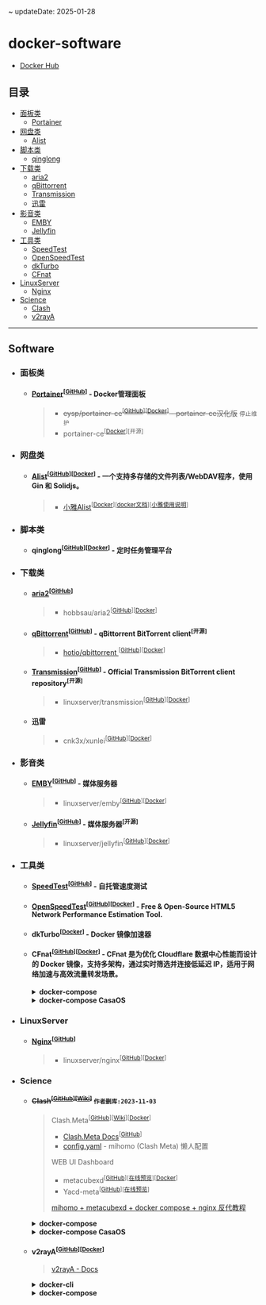 ~ updateDate: 2025-01-28

# docker-software
 - [Docker Hub](https://hub.docker.com/)

## 目录

* [面板类](#面板类)
	* [Portainer](#portainer)
* [网盘类](#网盘类)
	* [Alist](#alist)
* [脚本类](#脚本类)
	* [qinglong](#qinglong)
* [下载类](#下载类)
	* [aria2](#aria2)
	* [qBittorrent](#qbittorrent)
	* [Transmission](#transmission)
	* [迅雷](#迅雷)
* [影音类](#影音类)
	* [EMBY](#emby)
	* [Jellyfin](#jellyfin)
* [工具类](#工具类)
	* [SpeedTest](#speedtest)
	* [OpenSpeedTest](#openspeedtest)
	* [dkTurbo](#dkturbo)
	* [CFnat](#cfnat)
* [LinuxServer](#linuxserver)
    * [Nginx](#nginx)
* [Science](#science)
    * [Clash](#clash)
    * [v2rayA](#v2raya)

  
---

## Software

- ### 面板类

    - #### [Portainer](https://www.portainer.io/)<a id="portainer"></a><sup>[[GitHub](https://github.com/portainer/portainer)]</sup> - Docker管理面板

        > - <s>eysp/portainer-ce<sup>[[GitHub](https://github.com/eysp/portainer-ce)]</sup><sup>[[Docker](https://hub.docker.com/r/6053537/portainer-ce)]</sup> - portainer-ce汉化版</s> `停止维护`
        > - portainer-ce<sup>[[Docker](https://hub.docker.com/r/portainer/portainer-ce)]</sup><sup>[开源]</sup>

- ### 网盘类

    - #### [Alist](https://alist.nn.ci/zh/)<a id="alist"></a><sup>[[GitHub](https://github.com/alist-org/alist)]</sup><sup>[[Docker](https://hub.docker.com/r/xhofe/alist)]</sup> -  一个支持多存储的文件列表/WebDAV程序，使用 Gin 和 Solidjs。

        > - [小雅Alist](https://alist.xiaoya.pro/)<sup>[[Docker](https://hub.docker.com/r/xiaoyaliu/alist)]</sup><sup>[[docker文档](https://xiaoyaliu.notion.site/xiaoya-docker-69404af849504fa5bcf9f2dd5ecaa75f)]</sup><sup>[[小雅使用说明](https://www.kdocs.cn/l/cvEe3cv6dGkH)]</sup>
  
- ### 脚本类

    - #### qinglong<a id="qinglong"></a><sup>[[GitHub](https://github.com/whyour/qinglong)]</sup><sup>[[Docker](https://hub.docker.com/r/whyour/qinglong)]</sup> - 定时任务管理平台

- ### 下载类

	- #### [aria2](https://aria2.github.io/)<a id="aria2"></a><sup>[[GitHub](https://github.com/aria2/aria2)]</sup>
  
        > - hobbsau/aria2<sup>[[GitHub](https://github.com/hobbsAU/docker-aria2)]</sup><sup>[[Docker](https://hub.docker.com/r/hobbsau/aria2)]</sup>

    - #### [qBittorrent](https://www.qbittorrent.org/)<a id="qbittorrent"></a><sup>[[GitHub](https://github.com/qbittorrent/qBittorrent)]</sup> - qBittorrent BitTorrent client<sup>[开源]</sup>

        > - [hotio/qbittorrent
](https://hotio.dev/containers/qbittorrent/)<sup>[[GitHub](https://github.com/hotio/qbittorrent)]</sup><sup>[[Docker](https://hub.docker.com/r/hotio/qbittorrent)]</sup> 

    - #### [Transmission](https://transmissionbt.com/)<a id="transmission"></a><sup>[[GitHub](https://github.com/transmission/transmission)]</sup> - Official Transmission BitTorrent client repository<sup>[开源]</sup>

        > - linuxserver/transmission<sup>[[GitHub](https://github.com/linuxserver/docker-transmission)]</sup><sup>[[Docker](https://hub.docker.com/r/linuxserver/transmission)]</sup> 

    - #### 迅雷<a id="迅雷"></a>
  
        > - cnk3x/xunlei<sup>[[GitHub](https://github.com/cnk3x/xunlei)]</sup><sup>[[Docker](https://hub.docker.com/r/cnk3x/xunlei)]</sup> 

- ### 影音类

    - #### [EMBY](https://emby.media/)<a id="emby"></a><sup>[[GitHub](https://github.com/MediaBrowser/Emby)]</sup> - 媒体服务器

        > - linuxserver/emby<sup>[[GitHub](https://github.com/linuxserver/docker-emby)]</sup><sup>[[Docker](https://hub.docker.com/r/linuxserver/emby)]</sup> 

    - #### [Jellyfin](https://jellyfin.org/)<a id="jellyfin"></a><sup>[[GitHub](https://github.com/jellyfin/jellyfin)]</sup> - 媒体服务器<sup>[开源]</sup>

        > - linuxserver/jellyfin<sup>[[GitHub](https://github.com/linuxserver/docker-jellyfin)]</sup><sup>[[Docker](https://hub.docker.com/r/linuxserver/jellyfin)]</sup> 

- ### 工具类

    - #### [SpeedTest](https://librespeed.org/)<a id="speedtest"></a><sup>[[GitHub](https://github.com/librespeed/speedtest)]</sup> - 自托管速度测试

    - #### [OpenSpeedTest](https://openspeedtest.com/)<a id="openspeedtest"></a><sup>[[GitHub](https://github.com/openspeedtest/Speed-Test)]</sup><sup>[[Docker](https://hub.docker.com/r/openspeedtest/latest)]</sup> -  Free & Open-Source HTML5 Network Performance Estimation Tool.

    - #### dkTurbo<a id="dkturbo"></a><sup>[[Docker](https://hub.docker.com/r/cp0204/dkturbo)]</sup> - Docker 镜像加速器

    - #### CFnat<a id="cfnat"></a><sup>[[GitHub](https://github.com/cmliu/CFnat-docker)]</sup><sup>[[Docker](https://hub.docker.com/r/cmliu/cfnat)]</sup> - CFnat 是为优化 Cloudflare 数据中心性能而设计的 Docker 镜像，支持多架构，通过实时筛选并连接低延迟 IP，适用于网络加速与高效流量转发场景。

        <details>

		<summary> <strong>docker-compose</strong> </summary>

        - bash
        
            ```bash

            # 创建目录
            mkdir -p /DATA/cfnat

            # 进入该目录
            cd /DATA/cfnat

            # 上传docker-compose.yml文件
            # TODO: 上传docker-compose.yml文件
            
            # Running
            docker compose up -d

            # Update and Restart
            docker compose pull && docker compose up -d

            ```
        
        - docker-compose.yml
        
            ```yml
            # version: '3'

            services:
                cfnat1:
                        container_name: cfnat1
                        image: cmliu/cfnat:latest
                        environment:
                            - colo=HKG  # 筛选数据中心例如 HKG,SJC,LAX.电信/联通 推荐 SJC,LAX.移动/广电 推荐 HKG (多个数据中心用逗号隔开,留空则忽略匹配)
                            - delay=300  # 有效延迟（毫秒），超过此延迟将断开连接 (default 300)
                            - ips=6  # 指定生成IPv4还是IPv6地址 (default "4")
                            - port=443  # 转发的目标端口 (default 443)
                            #- tls=true  # 是否为 TLS 端口 (default true)
                            #- random=true  # 是否随机生成IP，如果为false，则从CIDR中拆分出所有IP (default true)
                            #- ipnum=10  # 提取的有效IP数量 (default 20)
                            #- num=10  # 目标负载 IP 数量 (default 10)
                            - task=33  # 并发请求最大协程数 (default 100)
                            #- code=200  # HTTP/HTTPS 响应状态码 (default 200)
                            #- domain=cloudflaremirrors.com/debian # 响应状态码检查的域名地址 (default "cloudflaremirrors.com/debian")
                        ports:
                            - "1234:1234"  # 将主机的 1234 端口映射到容器的 1234 端口
                        restart: always
                        networks:
                            - nt

                cfnat2:
                        container_name: cfnat2
                        image: cmliu/cfnat:latest
                        environment:
                            - colo=SJC,LAX  # 筛选数据中心例如 HKG,SJC,LAX.电信/联通 推荐 SJC,LAX.移动/广电 推荐 HKG (多个数据中心用逗号隔开,留空则忽略匹配)
                            - delay=300  # 有效延迟（毫秒），超过此延迟将断开连接 (default 300)
                            - ips=6  # 指定生成IPv4还是IPv6地址 (default "4")
                            - port=443  # 转发的目标端口 (default 443)
                            # - tls=true  # 是否为 TLS 端口 (default true)
                            #- random=true  # 是否随机生成IP，如果为false，则从CIDR中拆分出所有IP (default true)
                            #- ipnum=10  # 提取的有效IP数量 (default 20)
                            #- num=10  # 目标负载 IP 数量 (default 10)
                            - task=34  # 并发请求最大协程数 (default 100)
                            #- code=200  # HTTP/HTTPS 响应状态码 (default 200)
                            #- domain=cloudflaremirrors.com/debian # 响应状态码检查的域名地址 (default "cloudflaremirrors.com/debian")
                        ports:
                            - "2234:1234"  # 将主机的 2234 端口映射到容器的 1234 端口
                        restart: always
                        networks:
                            - nt
                        
                cfnat3:
                        container_name: cfnat3
                        image: cmliu/cfnat:latest
                        environment:
                            - colo=SIN  # 筛选数据中心例如 HKG,SJC,LAX.电信/联通 推荐 SJC,LAX.移动/广电 推荐 HKG (多个数据中心用逗号隔开,留空则忽略匹配)
                            - delay=300  # 有效延迟（毫秒），超过此延迟将断开连接 (default 300)
                            - ips=6  # 指定生成IPv4还是IPv6地址 (default "4")
                            - port=443  # 转发的目标端口 (default 443)
                            # - tls=true  # 是否为 TLS 端口 (default true)
                            #- random=true  # 是否随机生成IP，如果为false，则从CIDR中拆分出所有IP (default true)
                            #- ipnum=10  # 提取的有效IP数量 (default 20)
                            #- num=10  # 目标负载 IP 数量 (default 10)
                            - task=33  # 并发请求最大协程数 (default 100)
                            #- code=200  # HTTP/HTTPS 响应状态码 (default 200)
                            #- domain=cloudflaremirrors.com/debian # 响应状态码检查的域名地址 (default "cloudflaremirrors.com/debian")
                        ports:
                            - "3234:1234"  # 将主机的 3234 端口映射到容器的 1234 端口
                        restart: always
                        networks:
                            - nt

            networks:
                nt:
                    enable_ipv6: true
                    driver: bridge
                    driver_opts:
                        com.docker.network.enable_ipv6: "true"
                    ipam:
                        config:
                            - subnet: 172.23.0.0/16
                            - subnet: "240e:3b1:f185:c8d0:4000::/66"
                            gateway: 240e:3b1:f185:c8d0:4000::1

      
            ```

        </details>

        <details>

		<summary> <strong>docker-compose CasaOS</strong> </summary>

        ```yml
            
        name: cfnat
        services:
            cfnat1:
                cpu_shares: 90
                command: []
                container_name: cfnat1
                deploy:
                    resources:
                        limits:
                            memory: "3768582144"
                environment:
                    colo: HKG
                    delay: "300"
                    ips: "6"
                    port: "443"
                    task: "33"
                hostname: cfnat1
                image: cmliu/cfnat:latest
                labels:
                    icon: https://cdn.jsdelivr.net/gh/cmliu/CFnat-Windows-GUI@refs/heads/master/favicon.ico
                networks:
                    nt: null
                ports:
                    - mode: ingress
                    target: 1234
                    published: "1234"
                    protocol: tcp
                restart: always
            cfnat2:
                cpu_shares: 90
                command: []
                container_name: cfnat2
                deploy:
                    resources:
                        limits:
                            memory: "3768582144"
                environment:
                    colo: SJC,LAX
                    delay: "300"
                    ips: "6"
                    port: "443"
                    task: "34"
                hostname: cfnat2
                image: cmliu/cfnat:latest
                labels:
                    icon: https://cdn.jsdelivr.net/gh/cmliu/CFnat-Windows-GUI@refs/heads/master/favicon.ico
                networks:
                    nt: null
                ports:
                    - mode: ingress
                    target: 1234
                    published: "2234"
                    protocol: tcp
                restart: always
            cfnat3:
                cpu_shares: 90
                command: []
                container_name: cfnat3
                deploy:
                    resources:
                        limits:
                            memory: "3768582144"
                environment:
                    colo: SIN
                    delay: "300"
                    ips: "6"
                    port: "443"
                    task: "33"
                hostname: cfnat3
                image: cmliu/cfnat:latest
                labels:
                    icon: https://cdn.jsdelivr.net/gh/cmliu/CFnat-Windows-GUI@refs/heads/master/favicon.ico
                networks:
                    nt: null
                ports:
                    - mode: ingress
                    target: 1234
                    published: "3234"
                    protocol: tcp
                restart: always
        networks:
            default:
                name: cfnat_default
            nt:
                name: cfnat_nt
                driver: bridge
                driver_opts:
                    com.docker.network.enable_ipv6: "true"
                ipam:
                    config:
                        - subnet: 172.23.0.0/16
                        - subnet: 240e:3b1:f185:c8d0:4000::/66
                        gateway: 240e:3b1:f185:c8d0:4000::1
                enable_ipv6: true
        x-casaos:
            author: self
            category: self
            hostname: ""
            icon: https://cdn.jsdelivr.net/gh/cmliu/CFnat-Windows-GUI@refs/heads/master/favicon.ico
            index: /
            is_uncontrolled: false
            port_map: ""
            scheme: http
            title:
                custom: CFnat

        ```

        </details>

- ### LinuxServer

    - #### [Nginx](https://nginx.org/)<a id="nginx"></a><sup>[[GitHub](https://github.com/nginx/nginx)]</sup> 

        > - linuxserver/nginx<sup>[[GitHub](https://github.com/linuxserver/docker-nginx)]</sup><sup>[[Docker](https://hub.docker.com/r/linuxserver/nginx)]</sup> 

- ### Science

	- #### <s>Clash<a id="clash"></a><sup>[[GitHub](https://github.com/Dreamacro/clash/releases)]</sup><sup>[[Wiki](https://dreamacro.github.io/clash/zh_CN/)]</sup></s> `作者删库:2023-11-03`

		> Clash.Meta<sup>[[GitHub](https://github.com/MetaCubeX/mihomo)]</sup><sup>[[Wiki](https://clash-meta.gitbook.io/clash.meta-wiki-older/)]</sup><sup>[[Docker](https://hub.docker.com/r/metacubex/mihomo)]</sup>
		> - [Clash.Meta Docs](https://wiki.metacubex.one/)<sup>[[GitHub](https://github.com/MetaCubeX/Meta-Docs/)]</sup>
        > - [config.yaml](https://gist.github.com/liuran001/5ca84f7def53c70b554d3f765ff86a33) - mihomo (Clash Meta) 懒人配置
		>
		> WEB UI Dashboard
		> - metacubexd<sup>[[GitHub](https://github.com/MetaCubeX/metacubexd)]</sup><sup>[[在线预览](https://d.metacubex.one/)]</sup><sup>[[Docker](https://github.com/metacubex/metacubexd/pkgs/container/metacubexd)]</sup>
		> - Yacd-meta<sup>[[GitHub](https://github.com/MetaCubeX/Yacd-meta)]</sup><sup>[[在线预览](https://yacd.metacubex.one)]</sup>
        >
        > [mihomo + metacubexd + docker compose + nginx 反代教程](https://github.com/MetaCubeX/metacubexd/discussions/638)

        <details>

		<summary> <strong>docker-compose</strong> </summary>

        - bash
        
            ```bash

            # 创建目录
            mkdir -p /DATA/clash

            # 进入该目录
            cd /DATA/clash

            # 上传docker-compose.yml文件
            # TODO: 上传docker-compose.yml文件
            
            # Running
            docker compose up -d

            # Update and Restart
            docker compose pull && docker compose up -d

            ```
        
        - docker-compose.yml
        
            ```yml
            # version: '3'

            services:
                # Mihomo Dashboard
                metacubexd:
                    container_name: metacubexd
                    image: ghcr.io/metacubex/metacubexd
                    restart: always
                    ports:
                    - '80:80'

                # Mihomo Core
                meta:
                    container_name: meta
                    image: docker.io/metacubex/mihomo
                    restart: always
                    pid: host
                    ipc: host
                    network_mode: host
                    cap_add:
                    - ALL
                    volumes:
                    - ./DATA/clash:/root/.config/mihomo
                    - /dev/net/tun:/dev/net/tun
            ```

        </details>

        <details>

		<summary> <strong>docker-compose CasaOS</strong> </summary>

        ```yml
            
        name: clash
        services:
            meta:
                cap_add:
                    - ALL
                cpu_shares: 90
                command: []
                container_name: meta
                deploy:
                    resources:
                        limits:
                            memory: "3768582144"
                hostname: meta
                image: docker.io/metacubex/mihomo:latest
                ipc: host
                labels:
                    icon: https://cdn.jsdelivr.net/gh/MetaCubeX/metacubexd@main/public/pwa-192x192.png
                network_mode: host
                pid: host
                restart: always
                volumes:
                    - type: bind
                    source: /DATA/AppData/clash/DATA/AppData/clash
                    target: /root/.config/mihomo
                    bind:
                        create_host_path: true
                    - type: bind
                    source: /dev/net/tun
                    target: /dev/net/tun
                    bind:
                        create_host_path: true
            metacubexd:
                cpu_shares: 90
                command: []
                container_name: metacubexd
                deploy:
                    resources:
                        limits:
                            memory: "3768582144"
                hostname: metacubexd
                image: ghcr.io/metacubex/metacubexd:latest
                labels:
                    icon: https://cdn.jsdelivr.net/gh/MetaCubeX/metacubexd@main/public/pwa-192x192.png
                networks:
                    default: null
                ports:
                    - mode: ingress
                    target: 80
                    published: "8888"
                    protocol: tcp
                restart: always
        networks:
            default:
                name: clash_default
        x-casaos:
            author: self
            category: self
            hostname: ""
            icon: https://cdn.jsdelivr.net/gh/MetaCubeX/metacubexd@main/public/pwa-192x192.png
            index: /
            is_uncontrolled: false
            port_map: "8888"
            scheme: http
            title:
                custom: clash


        ```

        </details>

    - #### v2rayA<a id="v2raya"></a><sup>[[GitHub](https://github.com/v2rayA/v2rayA)]</sup><sup>[[Docker](https://hub.docker.com/r/mzz2017/v2raya)]</sup>

        > [v2rayA - Docs](https://v2raya.org/docs/prologue/introduction/)

        <details>

		<summary> <strong>docker-cli</strong> </summary>

        - Running
        
            ```bash

            # Running
            docker run -d \
            --restart=always \
            --privileged \
            --network=host \
            --name v2raya \
            -e V2RAYA_ADDRESS=0.0.0.0:2021 \
            -e V2RAYA_LOG_FILE=/tmp/v2raya.log \
            -e V2RAYA_V2RAY_BIN=/usr/local/bin/v2ray \
            -v /lib/modules:/lib/modules \
            -v /etc/resolv.conf:/etc/resolv.conf \
            -v /DATA/v2raya:/etc/v2raya \
            mzz2017/v2raya

            ```

        - Update and Restart

            ```bash

            # Update and Restart

            # 查看容器(找v2raya容器的ID)
            docker ps -a

            # 停止容器v2raya运行
            docker stop ID

            # 删除容器v2raya
            docker rm ID

            # 拉取最新镜像
            docker pull mzz2017/v2raya:latest

            # 重复Running
            # TODO: 重复Running

            ```

        </details>

        <details>

		<summary> <strong>docker-compose</strong> </summary>

        - bash
        
            ```bash

            # 创建目录
            mkdir -p /DATA/v2raya

            # 进入该目录
            cd /DATA/v2raya

            # 上传docker-compose.yml文件
            # TODO: 上传docker-compose.yml文件
            
            # Running
            docker compose up -d

            # Update and Restart
            docker compose pull && docker compose up -d

            ```
        
        - docker-compose.yml
        
            ```yml
            # version: '3'

            services:
                v2raya:
                    container_name: v2raya
                    image: docker.io/mzz2017/v2raya
                    restart: always
                    network_mode: host
                    privileged: true
                    cap_add:
                    - ALL
                    environment:
                    - V2RAYA_ADDRESS=0.0.0.0:2017
                    - V2RAYA_LOG_FILE=/tmp/v2raya.log
                    - V2RAYA_V2RAY_BIN=/usr/local/bin/v2ray
                    volumes:
                    - /lib/modules:/lib/modules
                    - /etc/resolv.conf:/etc/resolv.conf
                    - /DATA/v2raya:/etc/v2raya
            ```

        </details>
